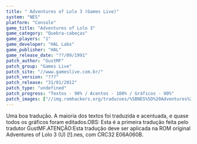 ```yaml
---
title: " Adventures of Lolo 3 (Games Live)"
system: "NES"
platform: "Console"
game_title: "Adventures of Lolo 3"
game_category: "Quebra-cabeças"
game_players: "1"
game_developer: "HAL Labs"
game_publisher: "HAL"
game_release_date: "??/09/1991"
patch_author: "GustMF"
patch_group: "Games Live"
patch_site: "//www.gameslive.com.br/"
patch_version: "???"
patch_release: "31/01/2012"
patch_type: "undefined"
patch_progress: "Textos - 90% / Acentos - 100% / Gráficos - 90%"
patch_images: ["//img.romhackers.org/traducoes/%5BNES%5D%20Adventures%20of%20Lolo%203%20-%20Games%20Live%20-%201.png","//img.romhackers.org/traducoes/%5BNES%5D%20Adventures%20of%20Lolo%203%20-%20Games%20Live%20-%202.png","//img.romhackers.org/traducoes/%5BNES%5D%20Adventures%20of%20Lolo%203%20-%20Games%20Live%20-%203.png"]
---
```

Uma boa tradução. A maioria dos textos foi traduzida e acentuada, e quase todos os gráficos foram editados.OBS: Esta é a primeira tradução feita pelo tradutor GustMF.ATENÇÃO:Esta tradução deve ser aplicada na ROM original Adventures of Lolo 3 (U) [!].nes, com CRC32 E06A060B.
